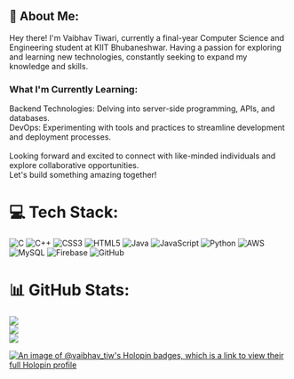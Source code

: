 ## 🚀 About Me:
Hey there! I'm Vaibhav Tiwari, currently a final-year Computer Science and Engineering student at KIIT Bhubaneshwar. Having a passion for exploring and learning new technologies, constantly seeking to expand my knowledge and skills. <br>

### What I'm Currently Learning:
Backend Technologies: Delving into server-side programming, APIs, and databases. <br>
DevOps: Experimenting with tools and practices to streamline development and deployment processes. <br><br>
Looking forward and excited to connect with like-minded individuals and explore collaborative opportunities. <br> Let's build something amazing together!


# 💻 Tech Stack:
![C](https://img.shields.io/badge/c-%2300599C.svg?style=flat&logo=c&logoColor=white) ![C++](https://img.shields.io/badge/c++-%2300599C.svg?style=flat&logo=c%2B%2B&logoColor=white) ![CSS3](https://img.shields.io/badge/css3-%231572B6.svg?style=flat&logo=css3&logoColor=white) ![HTML5](https://img.shields.io/badge/html5-%23E34F26.svg?style=flat&logo=html5&logoColor=white) ![Java](https://img.shields.io/badge/java-%23ED8B00.svg?style=flat&logo=openjdk&logoColor=white) ![JavaScript](https://img.shields.io/badge/javascript-%23323330.svg?style=flat&logo=javascript&logoColor=%23F7DF1E) ![Python](https://img.shields.io/badge/python-3670A0?style=flat&logo=python&logoColor=ffdd54) ![AWS](https://img.shields.io/badge/AWS-%23FF9900.svg?style=flat&logo=amazon-aws&logoColor=white) ![MySQL](https://img.shields.io/badge/mysql-4479A1.svg?style=flat&logo=mysql&logoColor=white) ![Firebase](https://img.shields.io/badge/firebase-a08021?style=flat&logo=firebase&logoColor=ffcd34) ![GitHub](https://img.shields.io/badge/github-%23121011.svg?style=flat&logo=github&logoColor=white)
# 📊 GitHub Stats:
![](https://github-readme-stats.vercel.app/api?username=VaibhavTiw&theme=dark&hide_border=true&include_all_commits=true&count_private=true)<br/>
![](https://github-readme-streak-stats.herokuapp.com/?user=VaibhavTiw&theme=dark&hide_border=true)<br/>
![](https://github-readme-stats.vercel.app/api/top-langs/?username=VaibhavTiw&theme=dark&hide_border=true&include_all_commits=true&count_private=true&layout=compact)
<br>

[![An image of @vaibhav_tiw's Holopin badges, which is a link to view their full Holopin profile](https://holopin.me/vaibhav_tiw)](https://holopin.io/@vaibhav_tiw)
